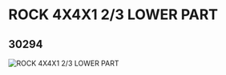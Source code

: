 # ROCK 4X4X1 2/3 LOWER PART
## 30294
![ROCK 4X4X1 2/3 LOWER PART](https://lc-www-live-s.legocdn.com/media/bricks/5/2/4142851.jpg)